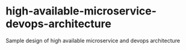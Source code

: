 # high-available-microservice-devops-architecture
Sample design of high available microservice  and devops architecture 

